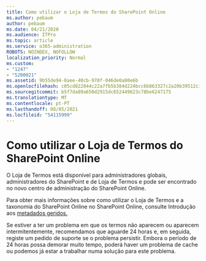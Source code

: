 ```yaml
---
title: Como utilizar o Loja de Termos do SharePoint Online
ms.author: pebaum
author: pebaum
ms.date: 04/21/2020
ms.audience: ITPro
ms.topic: article
ms.service: o365-administration
ROBOTS: NOINDEX, NOFOLLOW
localization_priority: Normal
ms.custom:
- "1247"
- "5200021"
ms.assetid: 9b55de94-8aee-40cb-970f-046de0a80e6b
ms.openlocfilehash: c05cd822844c22a7fb5b384d224bcc6b863327c2a20b39512c16e0585e8951b7
ms.sourcegitcommit: b5f7da89a650d2915dc652449623c78be6247175
ms.translationtype: MT
ms.contentlocale: pt-PT
ms.lasthandoff: 08/05/2021
ms.locfileid: "54115999"
---
```

# <a name="how-to-use-the-sharepoint-online-term-store"></a>Como utilizar o Loja de Termos do SharePoint Online

O Loja de Termos está disponível para administradores globais, administradores do SharePoint e de Loja de Termos e pode ser encontrado no novo centro de administração do SharePoint Online.
  
Para obter mais informações sobre como utilizar o Loja de Termos e a taxonomia do SharePoint Online no SharePoint Online, consulte Introdução aos [metadados geridos.](https://go.microsoft.com/fwlink/?linkid=2044674&amp;clcid=0x409)
  
Se estiver a ter um problema em que os termos não aparecem ou aparecem intermitentemente, recomendamos que aguarde 24 horas e, em seguida, registe um pedido de suporte se o problema persistir. Embora o período de 24 horas possa demorar muito tempo, poderá haver um problema de cache ou podemos já estar a trabalhar numa solução para este problema.
  